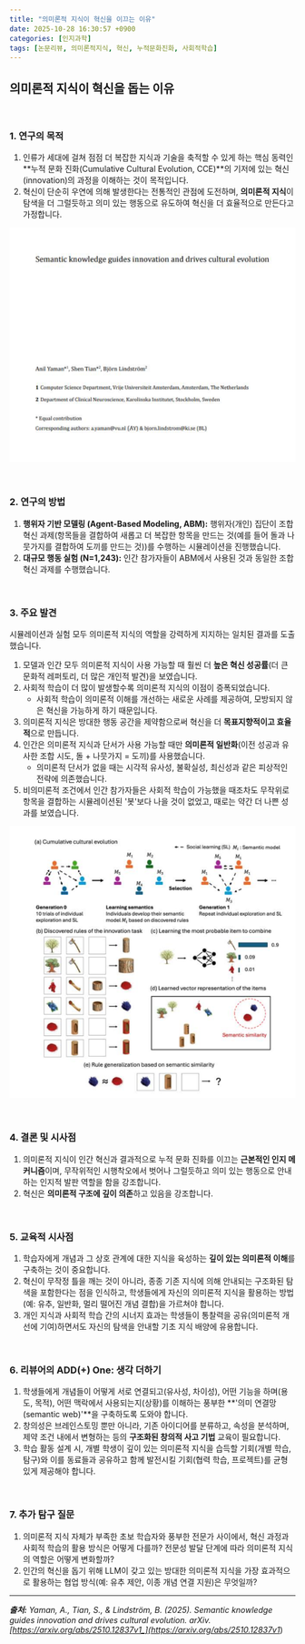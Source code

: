 ```yaml
---
title: "의미론적 지식이 혁신을 이끄는 이유"
date: 2025-10-28 16:30:57 +0900
categories: [인지과학]
tags: [논문리뷰, 의미론적지식, 혁신, 누적문화진화, 사회적학습]
---
```


## 의미론적 지식이 혁신을 돕는 이유

<br>

### 1. 연구의 목적

1.  인류가 세대에 걸쳐 점점 더 복잡한 지식과 기술을 축적할 수 있게 하는 핵심 동력인 **누적 문화 진화(Cumulative Cultural Evolution, CCE)**의 기저에 있는 혁신(innovation)의 과정을 이해하는 것이 목적입니다.
2.  혁신이 단순히 우연에 의해 발생한다는 전통적인 관점에 도전하며, **의미론적 지식**이 탐색을 더 그럴듯하고 의미 있는 행동으로 유도하여 혁신을 더 효율적으로 만든다고 가정합니다.

![이미지](/assets/semantic-knowledge-1.png)

<br>

### 2. 연구의 방법

1.  **행위자 기반 모델링 (Agent-Based Modeling, ABM):** 행위자(개인) 집단이 조합 혁신 과제(항목들을 결합하여 새롭고 더 복잡한 항목을 만드는 것(예를 들어 돌과 나뭇가지를 결합하여 도끼를 만드는 것))를 수행하는 시뮬레이션을 진행했습니다.
2.  **대규모 행동 실험 (N=1,243):** 인간 참가자들이 ABM에서 사용된 것과 동일한 조합 혁신 과제를 수행했습니다.

<br>

### 3. 주요 발견

시뮬레이션과 실험 모두 의미론적 지식의 역할을 강력하게 지지하는 일치된 결과를 도출했습니다.

1.  모델과 인간 모두 의미론적 지식이 사용 가능할 때 훨씬 더 **높은 혁신 성공률**(더 큰 문화적 레퍼토리, 더 많은 개인적 발견)을 보였습니다.
2.  사회적 학습이 더 많이 발생할수록 의미론적 지식의 이점이 증폭되었습니다.
    * 사회적 학습이 의미론적 이해를 개선하는 새로운 사례를 제공하여, 모방되지 않은 혁신을 가능하게 하기 때문입니다.
3.  의미론적 지식은 방대한 행동 공간을 제약함으로써 혁신을 더 **목표지향적이고 효율적**으로 만듭니다.
4.  인간은 의미론적 지식과 단서가 사용 가능할 때만 **의미론적 일반화**(이전 성공과 유사한 조합 시도, 돌 + 나뭇가지 = 도끼)를 사용했습니다.
    * 의미론적 단서가 없을 때는 시각적 유사성, 불확실성, 최신성과 같은 피상적인 전략에 의존했습니다.
5.  비의미론적 조건에서 인간 참가자들은 사회적 학습이 가능했을 때조차도 무작위로 항목을 결합하는 시뮬레이션된 '봇'보다 나을 것이 없었고, 때로는 약간 더 나쁜 성과를 보였습니다.

![이미지](/assets/semantic-knowledge-2.png)

<br>

### 4. 결론 및 시사점

1.  의미론적 지식이 인간 혁신과 결과적으로 누적 문화 진화를 이끄는 **근본적인 인지 메커니즘**이며, 무작위적인 시행착오에서 벗어나 그럴듯하고 의미 있는 행동으로 안내하는 인지적 발판 역할을 함을 강조합니다.
2.  혁신은 **의미론적 구조에 깊이 의존**하고 있음을 강조합니다.

<br>

### 5. 교육적 시사점

1.  학습자에게 개념과 그 상호 관계에 대한 지식을 육성하는 **깊이 있는 의미론적 이해**를 구축하는 것이 중요합니다.
2.  혁신이 무작정 틀을 깨는 것이 아니라, 종종 기존 지식에 의해 안내되는 구조화된 탐색을 포함한다는 점을 인식하고, 학생들에게 자신의 의미론적 지식을 활용하는 방법(예: 유추, 일반화, 멀리 떨어진 개념 결합)을 가르쳐야 합니다.
3.  개인 지식과 사회적 학습 간의 시너지 효과는 학생들이 통찰력을 공유(의미론적 개선에 기여)하면서도 자신의 탐색을 안내할 기초 지식 배양에 유용합니다.

<br>

### 6. 리뷰어의 ADD(+) One: 생각 더하기

1.  학생들에게 개념들이 어떻게 서로 연결되고(유사성, 차이성), 어떤 기능을 하며(용도, 목적), 어떤 맥락에서 사용되는지(상황)를 이해하는 풍부한 **'의미 연결망(semantic web)'**을 구축하도록 도와야 합니다.
2.  창의성은 브레인스토밍 뿐만 아니라, 기존 아이디어를 분류하고, 속성을 분석하며, 제약 조건 내에서 변형하는 등의 **구조화된 창의적 사고 기법** 교육이 필요합니다.
3.  학습 활동 설계 시, 개별 학생이 깊이 있는 의미론적 지식을 습득할 기회(개별 학습, 탐구)와 이를 동료들과 공유하고 함께 발전시킬 기회(협력 학습, 프로젝트)를 균형 있게 제공해야 합니다.

<br>

### 7. 추가 탐구 질문

1.  의미론적 지식 자체가 부족한 초보 학습자와 풍부한 전문가 사이에서, 혁신 과정과 사회적 학습의 활용 방식은 어떻게 다를까? 전문성 발달 단계에 따라 의미론적 지식의 역할은 어떻게 변화할까?
2.  인간의 혁신을 돕기 위해 LLM이 갖고 있는 방대한 의미론적 지식을 가장 효과적으로 활용하는 협업 방식(예: 유추 제안, 이종 개념 연결 지원)은 무엇일까?

---

_**출처:** Yaman, A., Tian, S., & Lindström, B. (2025). Semantic knowledge guides innovation and drives cultural evolution. arXiv. [https://arxiv.org/abs/2510.12837v1_](https://arxiv.org/abs/2510.12837v1_)
